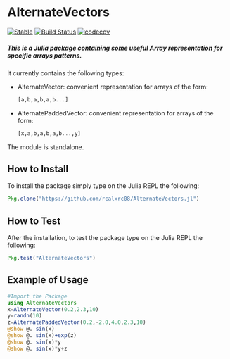 # AlternateVectors

[![Stable](https://img.shields.io/badge/docs-stable-blue.svg)](https://rcalxrc08.github.io/AlternateVectors.jl/)
[![Build Status](https://github.com/rcalxrc08/AlternateVectors.jl/actions/workflows/CI.yml/badge.svg?branch=master)](https://github.com/rcalxrc08/AlternateVectors.jl/actions/workflows/CI.yml?query=branch%3Amaster)
[![codecov](https://codecov.io/gh/rcalxrc08/AlternateVectors.jl/graph/badge.svg?token=GqpkxPrlXg)](https://codecov.io/gh/rcalxrc08/AlternateVectors.jl)

##### This is a Julia package containing some useful Array representation for specific arrays patterns.
It currently contains the following types:

- AlternateVector: convenient representation for arrays of the form:
    ```Julia
    [a,b,a,b,a,b...]
    ```
- AlternatePaddedVector: convenient representation for arrays of the form:
    ```Julia
    [x,a,b,a,b,a,b...,y]
    ```

The module is standalone.

## How to Install
To install the package simply type on the Julia REPL the following:
```Julia
Pkg.clone("https://github.com/rcalxrc08/AlternateVectors.jl")
```
## How to Test
After the installation, to test the package type on the Julia REPL the following:
```julia
Pkg.test("AlternateVectors")
```
## Example of Usage
```julia
#Import the Package
using AlternateVectors
x=AlternateVector(0.2,2.3,10)
y=randn(10)
z=AlternatePaddedVector(0.2,-2.0,4.0,2.3,10)
@show @. sin(x)
@show @. sin(x)+exp(z)
@show @. sin(x)*y
@show @. sin(x)*y+z
```
